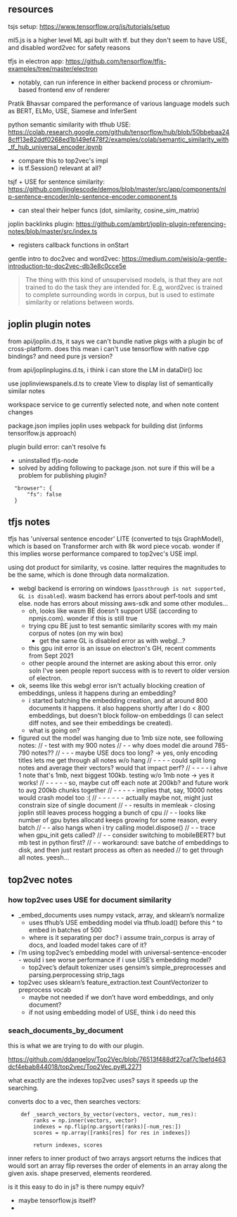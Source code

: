 ## resources

tsjs setup: https://www.tensorflow.org/js/tutorials/setup

ml5.js is a higher level ML api built with tf. but they don't seem to have USE, and disabled word2vec for safety reasons

tfjs in electron app: https://github.com/tensorflow/tfjs-examples/tree/master/electron
- notably, can run inference in either backend process or chromium-based frontend env of renderer

Pratik Bhavsar compared the performance of various language models such as BERT, ELMo, USE, Siamese and InferSent

python semantic similarity with tfhub USE: https://colab.research.google.com/github/tensorflow/hub/blob/50bbebaa248cff13e82ddf0268ed1b149ef478f2/examples/colab/semantic_similarity_with_tf_hub_universal_encoder.ipynb
- compare this to top2vec's impl
- is tf.Session() relevant at all?

tsjf + USE for sentence similarity: https://github.com/jinglescode/demos/blob/master/src/app/components/nlp-sentence-encoder/nlp-sentence-encoder.component.ts
- can steal their helper funcs (dot, similarity, cosine_sim_matrix)

joplin backlinks plugin: https://github.com/ambrt/joplin-plugin-referencing-notes/blob/master/src/index.ts
- registers callback functions in onStart

gentle intro to doc2vec and word2vec: https://medium.com/wisio/a-gentle-introduction-to-doc2vec-db3e8c0cce5e
> The thing with this kind of unsupervised models, is that they are not trained to do the task they are intended for. E.g, word2vec is trained to complete surrounding words in corpus, but is used to estimate similarity or relations between words.

## joplin plugin notes

from api/joplin.d.ts, it says we can't bundle native pkgs with a plugin bc of cross-platform. does this mean i can't use tensorflow with native cpp bindings? and need pure js version?

from api/joplinplugins.d.ts, i think i can store the LM in dataDir() loc

use joplinviewspanels.d.ts to create View to display list of semantically similar notes

workspace service to ge currently selected note, and when note content changes

package.json implies joplin uses webpack for building dist (informs tensorlfow.js approach)

plugin build error: can't resolve fs
- uninstalled tfjs-node
- solved by adding following to package.json. not sure if this will be a problem for publishing plugin?
```
  "browser": {
      "fs": false
  }
```

## tfjs notes

tfjs has 'universal sentence encoder' LITE (converted to tsjs GraphModel), which is based on Transformer arch with 8k word piece vocab. wonder if this implies worse performance compared to top2vec's USE impl.

using dot product for similarity, vs cosine. latter requires the magnitudes to be the same, which is done through data normalization.

- webgl backend is erroring on windows (`passthrough is not supported, GL is disabled`). wasm backend has errors about perf-tools and smt else. node has errors about missing aws-sdk and some other modules...
  - oh, looks like wasm BE doesn't support USE (according to npmjs.com). wonder if this is still true
  - trying cpu BE just to test semantic similarity scores with my main corpus of notes (on my win box)
    - get the same GL is disabled error as with webgl...?
  - this gpu init error is an issue on electron's GH, recent comments from Sept 2021
  - other people around the internet are asking about this error. only soln I've seen people report success with is to revert to older version of electron.
- ok, seems like this webgl error isn't actually blocking creation of embeddings, unless it happens during an embedding?
  - i started batching the embedding creation, and at around 800 documents it happens. it also happens shortly after I do < 800 embeddings, but doesn't block follow-on embeddings (I can select diff notes, and see their embeddings be created).
  - what is going on?
- figured out the model was hanging due to 1mb size note, see following notes:
// - test with my 900 notes
// - - why does model die around 785-790 notes??
// - - - maybe USE docs too long? -> yes, only encoding titles lets me get through all notes w/o hang
// - - - - could split long notes and average their vectors? would that impact perf?
// - - - - i ahve 1 note that's 1mb, next biggest 100kb. testing w/o 1mb note -> yes it works!
// - - - - - so, maybe cut off each note at 200kb? and future work to avg 200kb chunks together
// - - - - - implies that, say, 10000 notes would crash model too :(
// - - - - - - actually maybe not, might just constrain size of single document
// - - results in memleak - closing joplin still leaves process hogging a bunch of cpu
// - - looks like number of gpu bytes allocatd keeps growing for some reason, every batch
// - - also hangs when i try calling model.dispose()
// - - trace when gpu_init gets called?
// - - consider switching to mobileBERT? but mb test in python first?
// - - workaround: save batche of embeddings to disk, and then just restart process as often as needed
//     to get through all notes. yeesh...


## top2vec notes

### how top2vec uses USE for document similarity

- _embed_documents uses numpy vstack, array, and sklearn’s normalize
  - uses tfhub’s USE embedding model via tfhub.load() before this ^ to embed in batches of 500
  - where is it separating per doc? i assume train_corpus is array of docs, and loaded model takes care of it?
- i’m using top2vec’s embedding model with universal-sentence-encoder - would i see worse performance if i use USE’s embedding model?
  - top2vec’s default tokenizer uses gensim’s simple_preprocesses and parsing.perprocessing strip_tags
- top2vec uses sklearn’s feature_extraction.text CountVectorizer to preprocess vocab
  - maybe not needed if we don’t have word embeddings, and only document?
  - if not using embedding model of USE, think i do need this

### seach_documents_by_document

this is what we are trying to do with our plugin.

https://github.com/ddangelov/Top2Vec/blob/76513f488df27caf7c1befd463dcf4ebab844018/top2vec/Top2Vec.py#L2271

what exactly are the indexes top2vec uses? says it speeds up the searching.

converts doc to a vec, then searches vectors:
```
    def _search_vectors_by_vector(vectors, vector, num_res):
        ranks = np.inner(vectors, vector)
        indexes = np.flip(np.argsort(ranks)[-num_res:])
        scores = np.array([ranks[res] for res in indexes])

        return indexes, scores
```

inner refers to inner product of two arrays
argsort returns the indices that would sort an array
flip reverses the order of elements in an array along the given axis. shape preserved, elements reordered.

is it this easy to do in js? is there numpy equiv?
- maybe tensorflow.js itself?
- 